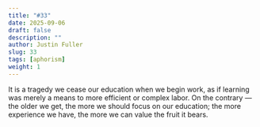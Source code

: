 ```yaml
---
title: "#33"
date: 2025-09-06
draft: false
description: ""
author: Justin Fuller
slug: 33
tags: [aphorism]
weight: 1
---
```


It is a tragedy we cease our education when we begin work, as if learning was merely a means to more efficient or complex labor. On the contrary — the older we get, the more we should focus on our education; the more experience we have, the more we can value the fruit it bears.
